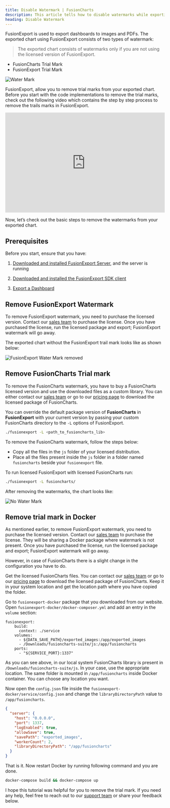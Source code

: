 ```yaml
---
title: Disable Watermark | FusionCharts
description: This article tells how to disable watermarks while exporting the chart in fusionexport.
heading: Disable Watermark
---
```


FusionExport is used to export dashboards to images and PDFs. The exported chart using FusionExport consists of two types of watermark:

> The exported chart consists of watermarks only if you are not using the licensed version of FusionExport.

- FusionCharts Trial Mark
- FusionExport Trial Mark

![Water Mark](/images/export-chart-with-watermark.png)

FusionExport, allow you to remove trial marks from your exported chart. Before you start with the code implementations to remove the trial marks, check out the following video which contains the step by step process to remove the trails marks in FusionExport.

<div style="position: relative; padding-bottom: 62.5%; height: 0;">
    <iframe src="https://www.loom.com/embed/527a63befb2f46dd9b296ae6d6dc6b1b" frameborder="0" webkitallowfullscreen mozallowfullscreen allowfullscreen style="position: absolute; top: 0; left: 0; width: 100%; height: 100%;"></iframe>
</div>

Now, let’s check out the basic steps to remove the watermarks from your exported chart.

## Prerequisites

Before you start, ensure that you have:

1. [Downloaded and installed FusionExport Server](/exporting-charts/using-fusionexport/installation/install-fusionexport-server), and the server is running

2. [Downloaded and installed the FusionExport SDK client](/exporting-charts/using-fusionexport/installation/install-fusionexport-server-sdks)

3. [Export a Dashboard](/exporting-charts/using-fusionexport/installation/export-a-dashboard)

## Remove FusionExport Watermark

To remove FusionExport watermark, you need to purchase the licensed version. Contact our [sales team](mailto:sales@fusioncharts.com) to purchase the license. Once you have purchased the license, run the licensed package and export; FusionExport watermark will go away.

The exported chart without the FusionExport trail mark looks like as shown below:

![FusionExport Water Mark removed](/images/export-chart-without-export-watermark.png)

## Remove FusionCharts Trial mark

To remove the FusionCharts watermark, you have to buy a FusionCharts licensed version and use the downloaded files as a custom library. You can either contact our [sales team](mailto:sales@fusioncharts.com) or go to our [pricing page](https://www.fusioncharts.com/buy) to download the licensed package of FusionCharts.

You can override the default package version of **FusionCharts** in **FusionExport** with your current version by passing your custom FusionCharts directory to the `-L` options of FusionExport.

```bash
./fusionexport -L <path_to_fusioncharts_lib>
```

To remove the FusionCharts watermark, follow the steps below:

- Copy all the files in the `js` folder of your licensed distribution.
- Place all the files present inside the `js` folder in a folder named `fusioncharts` beside your `fusionexport` file.

To run licensed FusionExport with licensed FusionCharts run:

```bash
./fusionexport -L fusioncharts/
```

After removing the watermarks, the chart looks like:

![No Water Mark](/images/export-chart-without-watermark.png)

## Remove trial mark in Docker

As mentioned earlier, to remove FusionExport watermark, you need to purchase the licensed version. Contact our [sales team](mailto:sales@fusioncharts.com) to purchase the license. They will be sharing a Docker package where watermark is not present. Once you have purchased the license, run the licensed package and export; FusionExport watermark will go away.

However, in case of FusionCharts there is a slight change in the configuration you have to do.

Get the licensed FusionCharts files. You can contact our [sales team](mailto:sales@fusioncharts.com) or go to our [pricing page](https://www.fusioncharts.com/buy) to download the licensed package of FusionCharts. Keep it in your system location and get the location path where you have copied the folder.

Go to `fusionexport-docker` package that you downloaded from our website. Open `fusionexport-docker/docker-composer.yml` and add an entry in the `volume` section:

```
fusionexport:
    build:
      context: ./service
    volumes:
      - ${DATA_SAVE_PATH}/exported_images:/app/exported_images
      - /Downloads/fusioncharts-suite/js:/app/fusioncharts
    ports:
      - "${SERVICE_PORT}:1337"

```

As you can see above, in our local system FusionCharts library is present in `/Downloads/fusioncharts-suite/js`. In your case, use the appropriate location. The same folder is mounted in `/app/fusioncharts` inside Docker container. You can choose any location you want.

Now open the `config.json` file inside the `fusionexport-docker/service/config.json` and change the `libraryDirectoryPath`  value to `/app/fusioncharts`.

```json
{
  "server": {
    "host": "0.0.0.0",
    "port": 1337,
    "logEnabled": true,
    "allowSave": true,
    "savePath": "exported_images",
    "workerCount": 2,
    "libraryDirectoryPath": "/app/fusioncharts"
  }
}
```

That is it. Now restart Docker by running following command and you are done.

```bash
docker-compose build && docker-compose up
```

I hope this tutorial was helpful for you to remove the trial mark. If you need any help, feel free to reach out to our [support team](mailto:support@fusioncharts.com) or share your feedback below.
